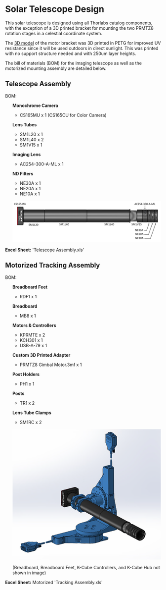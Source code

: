 # Solar Telescope Design 

This solar telescope is designed using all Thorlabs catalog components, with the exception of a 3D printed bracket for mounting the two PRMTZ8 rotation stages in a celestial coordinate system. 

The [3D model](https://github.com/Thorlabs/Insights_and_Applications/blob/main/Tracking%20Solar%20Telescope/Design%20Files/PRMTZ8%20Gimbal%20Motor.3mf) of the motor bracket was 3D printed in PETG for improved UV resistance since it will be used outdoors in direct sunlight. This was printed with no support structure needed and with 250um layer heights. 

The bill of materials (BOM) for the imaging telescope as well as the motorized mounting assembly are detailed below. 

## Telescope Assembly

BOM:
<ul>

**Monochrome Camera**	
- CS165MU x 1 (CS165CU for Color Camera)

**Lens Tubes**
- SM1L20 x 1
- SM1L40 x 2
- SM1V15 x 1

**Imaging Lens**
- AC254-300-A-ML x 1

**ND Filters**
- NE30A x 1
- NE20A x 1
- NE10A x 1


![Solar Telescope Assembly](https://github.com/Thorlabs/Insights_and_Applications/blob/main/Tracking%20Solar%20Telescope/Design%20Files/TelescopeAssembly.PNG)
</ul> 

**Excel Sheet:** 'Telescope Assembly.xls'

## Motorized Tracking Assembly


BOM:
<ul>	

**Breadboard Feet**
- RDF1 x 1

**Breadboard**
- MB8 x 1

**Motors & Controllers**
- KPRMTE x 2
- KCH301 x 1
- USB-A-79 x 1

**Custom 3D Printed Adapter**
- PRMTZ8 Gimbal Motor.3mf x 1

**Post Holders**
- PH1 x 1

**Posts**
- TR1 x 2

**Lens Tube Clamps**
- SM1RC x 2

![Motor Assembly](https://github.com/Thorlabs/Insights_and_Applications/blob/main/Tracking%20Solar%20Telescope/Design%20Files/MotorAssembly.PNG)

(Breadboard, Breadboard Feet, K-Cube Controllers, and K-Cube Hub not shown in image)
</ul> 

**Excel Sheet:** Motorized 'Tracking Assembly.xls'